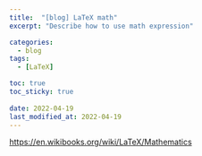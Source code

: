 ```yaml
---
title:  "[blog] LaTeX math"
excerpt: "Describe how to use math expression"

categories:
  - blog
tags:
  - [LaTeX]

toc: true
toc_sticky: true
 
date: 2022-04-19
last_modified_at: 2022-04-19
---
```


<https://en.wikibooks.org/wiki/LaTeX/Mathematics>

